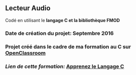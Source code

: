 ## Lecteur Audio

Codé en utilisant le **langage C et la bibliothèque FMOD**
### Date de création du projet: Septembre 2016
### Projet créé dans le cadre de ma formation au C sur [OpenClassroom](https://openclassrooms.com)
### _Lien de cette formation:_ [Apprenez le Langage C](https://openclassrooms.com/fr/courses/19980-apprenez-a-programmer-en-c)
